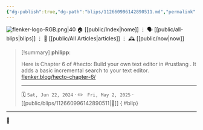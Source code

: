 ```yaml
---
{"dg-publish":true,"dg-path":"blips/112660996142890511.md","permalink":"/blips/112660996142890511/","title":"philipp on mastodon @ 2024-06-22"}
---
```



<div class="transclusion internal-embed is-loaded"><div class="markdown-embed">




![flenker-logo-RGB.png|40](/img/user/attachments/flenker-logo-RGB.png)
🏠 [[public/Index\|home]]  ⋮ 🗣️ [[public/all-blips\|blips]] ⋮  📝 [[public/All Articles\|articles]]  ⋮ 🕰️ [[public/now\|now]]


</div></div>


> [!summary] **philipp**:
>
> Here is Chapter 6 of #hecto: Build your own text editor in #rustlang . It adds a basic incremental search to your text editor.
> [flenker.blog/hecto-chapter-6/](https://flenker.blog/hecto-chapter-6/)
> - - -
>
> 🗓️ <code>Sat, Jun 22, 2024</code>  · ✏️ <code> Fri, May 2, 2025</code>  · [[public/blips/112660996142890511\|🔗]]
{ #blip}


- - -

 👾
